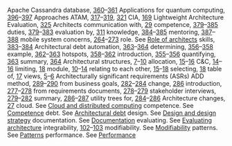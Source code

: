 Apache Cassandra database, [360](ch23.xhtml#page_360)–[361](ch23.xhtml#page_361) Applications for quantum computing, [396](ch26.xhtml#page_396)–[397](ch26.xhtml#page_397) Approaches ATAM, [317](ch21.xhtml#page_317)–[319](ch21.xhtml#page_319), [321](ch21.xhtml#page_321) CIA, [169](ch11.xhtml#page_169) Lightweight Architecture Evaluation, [325](ch21.xhtml#page_325) Architects communication with, [29](ch02.xhtml#page_29) competence, [379](ch25.xhtml#page_379)–[385](ch25.xhtml#page_385) duties, [379](ch25.xhtml#page_379)–[383](ch25.xhtml#page_383) evaluation by, [311](ch21.xhtml#page_311) knowledge, [384](ch25.xhtml#page_384)–[385](ch25.xhtml#page_385) mentoring, [387](ch25.xhtml#page_387)–[388](ch25.xhtml#page_388) mobile system concerns, [264](ch18.xhtml#page_264)–[273](ch18.xhtml#page_273) role. See [Role of architects](index.xhtml#ind673) skills, [383](ch25.xhtml#page_383)–[384](ch25.xhtml#page_384) Architectural debt automation, [363](ch23.xhtml#page_363)–[364](ch23.xhtml#page_364) determining, [356](ch23.xhtml#page_356)–[358](ch23.xhtml#page_358) example, [362](ch23.xhtml#page_362)–[363](ch23.xhtml#page_363) hotspots, [358](ch23.xhtml#page_358)–[362](ch23.xhtml#page_362) introduction, [355](ch23.xhtml#page_355)–[356](ch23.xhtml#page_356) quantifying, [363](ch23.xhtml#page_363) summary, [364](ch23.xhtml#page_364) Architectural structures, [7](ch01.xhtml#page_7)–[10](ch01.xhtml#page_10) allocation, [15](ch01.xhtml#page_15)–[16](ch01.xhtml#page_16) C&C, [14](ch01.xhtml#page_14)–[16](ch01.xhtml#page_16) limiting, [18](ch01.xhtml#page_18) module, [10](ch01.xhtml#page_10)–[14](ch01.xhtml#page_14) relating to each other, [15](ch01.xhtml#page_15)–[18](ch01.xhtml#page_18) selecting, [18](ch01.xhtml#page_18) table of, [17](ch01.xhtml#page_17) views, [5](ch01.xhtml#page_5)–[6](ch01.xhtml#page_6) Architecturally significant requirements (ASRs) ADD method, [289](ch20.xhtml#page_289)–[290](ch20.xhtml#page_290) from business goals, [282](ch19.xhtml#page_282)–[284](ch19.xhtml#page_284) change, [286](ch19.xhtml#page_286) introduction, [277](part04.xhtml#page_277)–[278](ch19.xhtml#page_278) from requirements documents, [278](ch19.xhtml#page_278)–[279](ch19.xhtml#page_279) stakeholder interviews, [279](ch19.xhtml#page_279)–[282](ch19.xhtml#page_282) summary, [286](ch19.xhtml#page_286)–[287](ch19.xhtml#page_287) utility trees for, [284](ch19.xhtml#page_284)–[286](ch19.xhtml#page_286) Architecture changes, [27](ch02.xhtml#page_27) cloud. See [Cloud and distributed computing](index.xhtml#ind108) competence. See [Competence](index.xhtml#ind124) debt. See [Architectural debt](index.xhtml#ind33) design. See [Design and design strategy](index.xhtml#ind198) documentation. See [Documentation](index.xhtml#ind223) evaluating. See [Evaluating architecture](index.xhtml#ind262) integrability, [102](ch07.xhtml#page_102)–[103](ch07.xhtml#page_103) modifiability. See [Modifiability](index.xhtml#ind482) patterns. See [Patterns](index.xhtml#ind542) performance. See [Performance](index.xhtml#ind546)